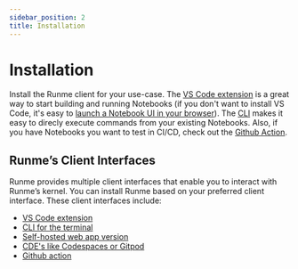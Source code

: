 ```yaml
---
sidebar_position: 2
title: Installation
---
```


# **Installation**

Install the Runme client for your use-case. The [VS Code extension](../installation/installrunme.md) is a great way to start building and running Notebooks (if you don't want to install VS Code, it's easy to [launch a Notebook UI in your browser](../how-runme-works/web.md)). The [CLI](../installation/runmecli.md) makes it easy to direcly execute commands from your existing Notebooks. Also, if you have Notebooks you want to test in CI/CD, check out the [Github Action](https://github.com/stateful/runme-action).

## Runme’s Client Interfaces

Runme provides multiple client interfaces that enable you to interact with Runme’s kernel. You can install Runme based on your preferred client interface. These client interfaces include:

- [VS Code extension](../installation/installrunme.md)
- [CLI for the terminal](../installation/runmecli.md)
- [Self-hosted web app version](../how-runme-works/web.md)
- [CDE's like Codespaces or Gitpod](/installation/runme-cdes)
- [Github action](https://github.com/stateful/runme-action)
